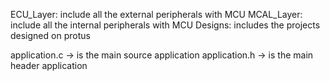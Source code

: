 ECU_Layer: include all the external peripherals with MCU
MCAL_Layer: include all the internal peripherals with MCU
Designs: includes the projects designed on protus 

application.c -> is the main source application
application.h -> is the main header application
